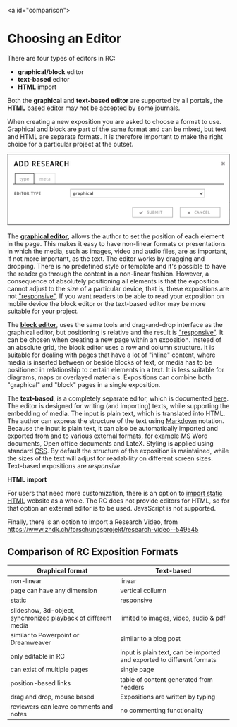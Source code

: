 \<a id="comparison">

# Choosing an Editor 

</a>

  
There are four types of editors in RC: 

- **graphical/block** editor
- **text-based** editor 
- **HTML** import

Both the **graphical** and **text-based editor** are supported by all portals, the **HTML** based editor may not be accepted by some journals.

When creating a new exposition you are asked to choose a format to
use. Graphical and block are part of the same format and can be mixed,
but text and HTML are separate formats. It is therefore important to
make the right choice for a particular project at the outset.
 
![choosing a format in the Create Exposition dialog](images/format-picker.png "image showing format picker")

The [**graphical editor**](#workspace-editor), allows the author to
set the position of each element in the page. This makes it easy to
have non-linear formats or presentations in which the media, such as
images, video and audio files, are as important, if not more
important, as the text. The editor works by dragging and
dropping. There is no predefined style or template and it's possible to
have the reader go through the content in a non-linear
fashion. However, a consequence of absolutely positioning all elements
is that the exposition cannot adjust to the size of a particular
device, that is, these expositions are not
["responsive"](https://en.wikipedia.org/wiki/Responsive_web_design). If
you want readers to be able to read your exposition on mobile device
the block editor or the text-based editor may be more suitable for your project.

The [**block editor**](#block-editor), uses the same tools and
drag-and-drop interface as the graphical editor, but positioning is
relative and the result is
["responsive"](https://en.wikipedia.org/wiki/Responsive_web_design). It
can be chosen when creating a new page within an exposition. Instead
of an absolute grid, the block editor uses a row and column structure. It is
suitable for dealing with pages that have a lot of "inline" content,
where media is inserted between or beside blocks of text, or media has to be
positioned in relationship to certain elements in a text. It is less
suitable for diagrams, maps or overlayed materials. Expositions can
combine both "graphical" and "block" pages in a single exposition.

The **text-based**, is a completely separate editor, which is
documented [here](#text-based-editor). The editor is designed for
writing (and importing) texts, while supporting the embedding of
media. The input is plain text, which is translated into HTML. The
author can express the structure of the text using
[Markdown](http://https://en.wikipedia.org/wiki/Markdown)
notation. Because the input is plain text, it can also be
automatically imported and exported from and to various external
formats, for example MS Word documents, Open office documents and
LateX. Styling is applied using standard
[CSS](https://www.w3schools.com/css/ "more information on CSS"). By
default the structure of the exposition is maintained, while the sizes
of the text will adjust for readability on different screen
sizes. Text-based expositions are *responsive*.

**HTML import**

For users that need more customization, there is an option to [import static HTML](#html-import) website as a
whole. The RC does not provide editors for HTML, so for that option an
external editor is to be used. JavaScript is not supported.

Finally, there is an option to import a Research Video, from 
https://www.zhdk.ch/forschungsprojekt/research-video--549545


## Comparison of RC Exposition Formats

| Graphical format  														| Text-based |
|-----------------------------------|----------------|
| non-linear                                        | linear |
| page can have any dimension                        | vertical collumn |
| static                              |  responsive    |
| slideshow, 3d-object, synchronized playback of different media | limited to images, video, audio & pdf |
| similar to Powerpoint or Dreamweaver												| similar to a blog post |
| only editable in RC											| input is plain text, can be imported and exported to different formats  |
| can exist of multiple pages | single page |
| position-based links | table of content generated from headers |
| drag and drop, mouse based       | Expositions are written by typing |
| reviewers can leave comments and notes       | no commenting functionality |


